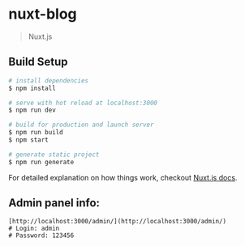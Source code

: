 # nuxt-blog

> Nuxt.js

## Build Setup

``` bash
# install dependencies
$ npm install

# serve with hot reload at localhost:3000
$ npm run dev

# build for production and launch server
$ npm run build
$ npm start

# generate static project
$ npm run generate
```

For detailed explanation on how things work, checkout [Nuxt.js docs](https://nuxtjs.org).

## Admin panel info:

```
[http://localhost:3000/admin/](http://localhost:3000/admin/)
# Login: admin
# Password: 123456
```
